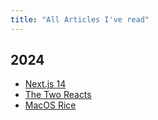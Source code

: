 ```yaml
---
title: "All Articles I've read"
---
```


## 2024

- [Next.js 14](https://nextjs.org/blog/next-14)
- [The Two Reacts](https://overreacted.io/the-two-reacts/)
- [MacOS Rice](https://bedes.qui.gg/writing/macos-rice)

